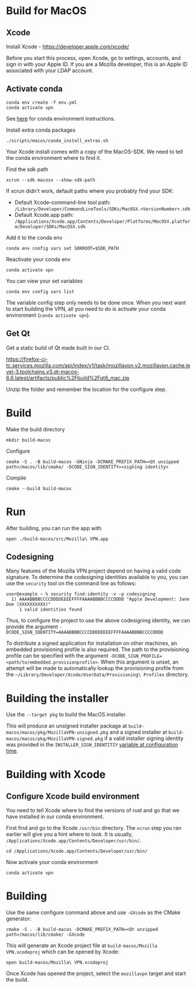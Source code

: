 # Build for MacOS

## Xcode

Install Xcode - https://developer.apple.com/xcode/

Before you start this process, open Xcode, go to settings, accounts, and sign in with your
Apple ID. If you are a Mozilla developer, this is an Apple ID associated with your LDAP account.

## Activate conda

```
conda env create -f env.yml
conda activate vpn
```

See [here](./index.md#conda) for conda environment instructions.

Install extra conda packages

```
./scripts/macos/conda_install_extras.sh
```

Your Xcode install comes with a copy of the MacOS-SDK.
We need to tell the conda environment where to find it.

Find the sdk path

```
xcrun --sdk macosx --show-sdk-path
```

If xcrun didn't work, default paths where you probably find your SDK:
 * Default Xcode-command-line tool path: `/Library/Developer/CommandLineTools/SDKs/MacOSX.<VersionNumber>.sdk`
 * Default Xcode.app path: `/Applications/Xcode.app/Contents/Developer/Platforms/MacOSX.platform/Developer/SDKs/MacOSX.sdk`

Add it to the conda env

```
conda env config vars set SDKROOT=$SDK_PATH
```

Reactivate your conda env

```
conda activate vpn
```

You can view your set variables

```
conda env config vars list
```

The variable config step only needs to be done once.
When you next want to start building the VPN, all you need to do is activate your conda environment (`conda activate vpn`).

## Get Qt

Get a static build of Qt made built in our CI.

https://firefox-ci-tc.services.mozilla.com/api/index/v1/task/mozillavpn.v2.mozillavpn.cache.level-3.toolchains.v3.qt-macos-6.6.latest/artifacts/public%2Fbuild%2Fqt6_mac.zip

Unzip the folder and remember the location for the configure step.

# Build

Make the build directory

```
mkdir build-macos
```

Configure

```
cmake -S . -B build-macos -GNinja -DCMAKE_PREFIX_PATH=<Qt unzipped path>/macos/lib/cmake/ -DCODE_SIGN_IDENTITY=<signing identity>
```

Compile

```
cmake --build build-macos
```

# Run

After building, you can run the app with

```
open ./build-macos/src/Mozilla\ VPN.app
```

## Codesigning

Many features of the Mozilla VPN project depend on having a valid code signature. To determine the codesigning identities available to you, you can use the `security` tool on the command line as follows:

```
user@example ~ % security find-identity -v -p codesigning                
  1) AAAABBBBCCCCDDDDEEEEFFFFAAAABBBBCCCCDDDD "Apple Development: Jane Doe (XXXXXXXXXX)"
     1 valid identities found
```

Thus, to configure the project to use the above codesigning identity, we can provide the argument `-DCODE_SIGN_IDENTITY=AAAABBBBCCCCDDDDEEEEFFFFAAAABBBBCCCCDDDD`

To distribute a signed application for installation on other machines, an
embedded provisioning profile is also required. The path to the provisioning
profile can be specified with the argument
`-DCODE_SIGN_PROFILE=<path/to/embedded.provisionprofile>`.
When this argument is unset, an attempt will be made to automatically lookup the
provisioning profile from the `~/Library/Developer/Xcode/UserData/Provisioning\ Profiles`
directory.

# Building the installer

Use the `--target pkg` to build the MacOS installer.

This will produce an unsigned installer package at `build-macos/macos/pkg/MozillaVPN-unsigned.pkg`
and a signed installer at `build-macos/macos/pkg/MozillaVPN-signed.pkg` if a valid installer
signing identity was provided in the `INSTALLER_SIGN_IDENTITIY` [variable at configuration time](./index.md).

# Building with Xcode

## Configure Xcode build environment

You need to tell Xcode where to find the versions of rust and go that we have installed in our
conda environment.

First find and go to the Xcode `/usr/bin` directory. The `xcrun` step you ran earlier will give you a hint
where to look. It is usually, `/Applications/Xcode.app/Contents/Developer/usr/bin/`.

```
cd /Applications/Xcode.app/Contents/Developer/usr/bin/
```

Now activate your conda environment

```
conda activate vpn
```

# Building

Use the same configure command above and use `-GXcode` as the CMake generator:

```
cmake -S . -B build-macos -DCMAKE_PREFIX_PATH=<Qt unzipped path>/macos/lib/cmake/ -GXcode
```

This will generate an Xcode project file at `build-macos/Mozilla VPN.xcodeproj` which can be opened
by Xcode:

```
open build-macos/Mozilla\ VPN.xcodeproj
```

Once Xcode has opened the project, select the `mozillavpn` target and start the build.

